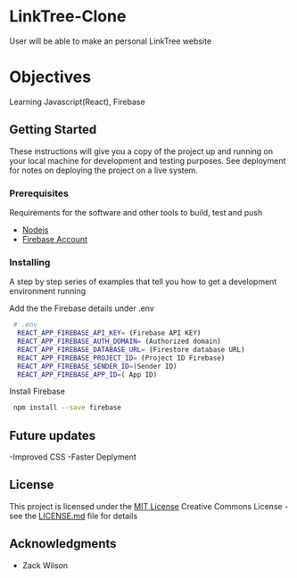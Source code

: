 # LinkTree-Clone

User will be able to make an personal LinkTree website

# Objectives

Learning Javascript(React), Firebase

## Getting Started

These instructions will give you a copy of the project up and running on
your local machine for development and testing purposes. See deployment
for notes on deploying the project on a live system.

### Prerequisites

Requirements for the software and other tools to build, test and push

- [Nodejs](https://www.example.com)
- [Firebase Account](https://www.example.com)

### Installing

A step by step series of examples that tell you how to get a development
environment running

Add the the Firebase details under .env

```sh
 # .env
  REACT_APP_FIREBASE_API_KEY= (Firebase API KEY)
  REACT_APP_FIREBASE_AUTH_DOMAIN= (Authorized domain)
  REACT_APP_FIREBASE_DATABASE_URL= (Firestore database URL)
  REACT_APP_FIREBASE_PROJECT_ID= (Project ID Firebase)
  REACT_APP_FIREBASE_SENDER_ID=(Sender ID)
  REACT_APP_FIREBASE_APP_ID=( App ID)
```

Install Firebase

```sh
 npm install --save firebase
```

## Future updates

-Improved CSS
-Faster Deplyment

## License

This project is licensed under the [MIT License](LICENSE.md)
Creative Commons License - see the [LICENSE.md](LICENSE.md) file for
details

## Acknowledgments

- Zack Wilson
